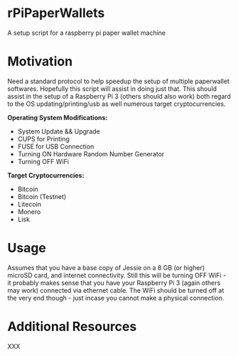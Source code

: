 # rPiPaperWallets
A setup script for a raspberry pi paper wallet machine

# Motivation

Need a standard protocol to help speedup the setup of multiple paperwallet softwares.  Hopefully this script will assist in doing just that.  This should assist in the setup of a Raspberry Pi 3 (others should also work) both regard to the OS updating/printing/usb as well numerous target cryptocurrencies.

__Operating System Modifications:__
* System Update && Upgrade
* CUPS for Printing
* FUSE for USB Connection
* Turning ON Hardware Random Number Generator
* Turning OFF WiFi

__Target Cryptocurrencies:__
* Bitcoin
* Bitcoin (Testnet)
* Litecoin
* Monero
* Lisk


# Usage

Assumes that you have a base copy of Jessie on a 8 GB (or higher) microSD card, and internet connectivity.  Still this will be turning OFF WiFi - it probably makes sense that you have your Raspberry Pi 3 (again others may work) connected via ethernet cable. The WiFi should be turned off at the very end though - just incase you cannot make a physical connection. 



# Additional Resources

XXX
